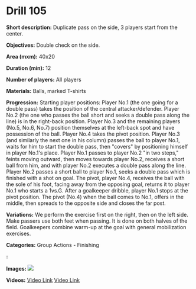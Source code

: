 # Drill 105

**Short description:**
Duplicate pass on the side, 3 players start from the center.

**Objectives:**
Double check on the side.

**Area (mxm):**
40x20

**Duration (min):**
12

**Number of players:**
All players

**Materials:**
Balls, marked T-shirts

**Progression:**
Starting player positions: Player No.1 (the one going for a double pass) takes the position of the central attacker/defender. Player No.2 (the one who passes the ball short and seeks a double pass along the line) is in the right-back position. Player No.3 and the remaining players (No.5, No.6, No.7) position themselves at the left-back spot and have possession of the ball. Player No.4 takes the pivot position. Player No.3 (and similarly the next one in his column) passes the ball to player No.1, waits for him to start the double pass, then "covers" by positioning himself in player No.1's place. Player No.1 passes to player No.2 "in two steps," feints moving outward, then moves towards player No.2, receives a short ball from him, and with player No.2 executes a double pass along the line. Player No.2 passes a short ball to player No.1, seeks a double pass which is finished with a shot on goal. The pivot, player No.4, receives the ball with the sole of his foot, facing away from the opposing goal, returns it to player No.1 who starts a 1vs.G. After a goalkeeper dribble, player No.1 stops at the pivot position. The pivot (No.4) when the ball comes to No.1, offers in the middle, then spreads to the opposite side and closes the far post.

**Variations:**
We perform the exercise first on the right, then on the left side. Make passers use both feet when passing. It is done on both halves of the field. Goalkeepers combine warm-up at the goal with general mobilization exercises.

**Categories:**
Group Actions - Finishing

**:**


**Images:**
![](https://www.coachingfutsal.com/\images\8b9274ca46fcd9eae71502512688c0eae478d03927d8653b28a973258b9c1602c6284d6fc82b0f2f9b4aaf28f4726c8e42824070b59acd6984531afe7634c8834db2058c87c1a.jpg)

**Videos:**
[Video Link](https://www.youtube.com/embed/b3XoPPRE170)
[Video Link](https://www.youtube.com/embed/FZsS1q7Kf2U)

